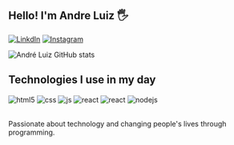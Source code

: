 ## Hello! I'm Andre Luiz 🖐️

[![LinkdIn](https://img.shields.io/badge/LinkedIn-0077B5?style=for-the-badge&logo=linkedin&logoColor=white/)](https://www.linkedin.com/in/andr%C3%A9-aleixo/)
[![Instagram](https://img.shields.io/badge/Instagram-E4405F?style=for-the-badge&logo=instagram&logoColor=white)](https://www.instagram.com/andreluizaaleixo/)


![André Luiz GitHub stats](https://github-readme-stats.vercel.app/api?username=andreluizaleixo&show_icons=true&theme=dracula&count_private=true)

## Technologies I use in my day

<div style="display: inline_block">
  <img align="center" alt="html5" src="https://img.shields.io/badge/HTML5-E34F26?style=for-the-badge&logo=html5&logoColor=white" />
  <img align="center" alt="css" src="https://img.shields.io/badge/CSS3-1572B6?style=for-the-badge&logo=css3&logoColor=white" />
  <img align="center" alt="js" src="https://img.shields.io/badge/JavaScript-F7DF1E?style=for-the-badge&logo=javascript&logoColor=black" />
  <img align="center" alt="react" src="https://img.shields.io/badge/PHP-777BB4?style=for-the-badge&logo=php&logoColor=white" />
  <img align="center" alt="react" src="https://img.shields.io/badge/Laravel-FF2D20?style=for-the-badge&logo=laravel&logoColor=white" />
  <img align="center" alt="nodejs" src="https://img.shields.io/badge/Swift-FA7343?style=for-the-badge&logo=swift&logoColor=white" />
</div><br/>

Passionate about technology and changing people's lives through programming.



